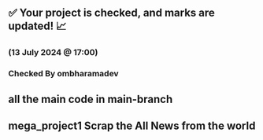 
## ✅ Your project is checked, and marks are updated! 📈 

### (13 July 2024 @ 17:00)
### Checked By ombharamadev
## all the main code in main-branch

## mega_project1 Scrap the All News from the world 
